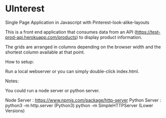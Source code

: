 # UInterest
Single Page Application in Javascript with Pinterest-look-alike-layouts

This is a front end application that consumes data from an API (https://test-prod-api.herokuapp.com/products) to display product information.

The grids are arranged in columns depending on the browser width and the shortest column available at that point.

How to setup:

Run a local webserver or you can simply double-click index.html.

Notes:

You could run a node server or python server.

Node Server : https://www.npmjs.com/package/http-server
Python Server : python3 -m http.server (Python3)
                python -m SimpleHTTPServer (Lower Versions)
